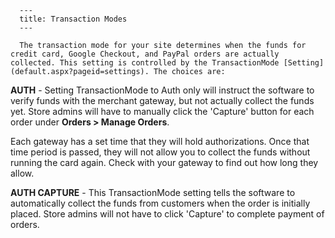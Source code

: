 
      ---
      title: Transaction Modes
      ---

      The transaction mode for your site determines when the funds for credit card, Google Checkout, and PayPal orders are actually collected. This setting is controlled by the TransactionMode [Setting](default.aspx?pageid=settings). The choices are:

**AUTH** \- Setting TransactionMode to Auth only will instruct the software to verify funds with the merchant gateway, but not actually collect the funds yet. Store admins will have to manually click the 'Capture' button for each order under **Orders > Manage Orders**.

Each gateway has a set time that they will hold authorizations. Once that time period is passed, they will not allow you to collect the funds without running the card again. Check with your gateway to find out how long they allow.

**AUTH CAPTURE** \- This TransactionMode setting tells the software to automatically collect the funds from customers when the order is initially placed. Store admins will not have to click 'Capture' to complete payment of orders.
      